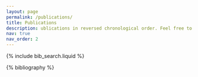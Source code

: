 ```yaml
---
layout: page
permalink: /publications/
title: Publications
description: ublications in reversed chronological order. Feel free to find the PDF version of some papers as they abide with publishers' copyright rules.
nav: true
nav_order: 2
---
```


<!-- _pages/publications.md -->

<!-- Bibsearch Feature -->

{% include bib_search.liquid %}

<div class="publications">

{% bibliography %}

</div>
